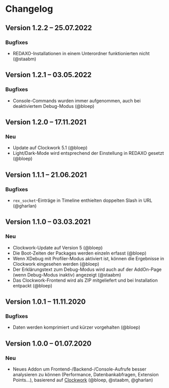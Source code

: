 Changelog
=========

Version 1.2.2 – 25.07.2022
--------------------------

### Bugfixes

* REDAXO-Installationen in einem Unterordner funktionierten nicht (@staabm)


Version 1.2.1 – 03.05.2022
--------------------------

### Bugfixes

* Console-Commands wurden immer aufgenommen, auch bei deaktiviertem Debug-Modus (@bloep)


Version 1.2.0 – 17.11.2021
--------------------------

### Neu

* Update auf Clockwork 5.1 (@bloep)
* Light/Dark-Mode wird entsprechend der Einstellung in REDAXO gesetzt (@bloep)


Version 1.1.1 – 21.06.2021
--------------------------

### Bugfixes

* `rex_socket`-Einträge in Timeline enthielten doppelten Slash in URL (@gharlan)


Version 1.1.0 – 03.03.2021
--------------------------

### Neu

* Clockwork-Update auf Version 5 (@bloep)
* Die Boot-Zeiten der Packages werden einzeln erfasst (@bloep)
* Wenn XDebug mit Profiler-Modus aktiviert ist, können die Ergebnisse in Clockwork eingesehen werden (@bloep)
* Der Erklärungstext zum Debug-Modus wird auch auf der AddOn-Page (wenn Debug-Modus inaktiv) angezeigt (@staabm)
* Das Clockwork-Frontend wird als ZIP mitgeliefert und bei Installation entpackt (@bloep)


Version 1.0.1 – 11.11.2020
--------------------------

### Bugfixes

* Daten werden komprimiert und kürzer vorgehalten (@bloep)


Version 1.0.0 – 01.07.2020
--------------------------

### Neu

* Neues Addon um Frontend-/Backend-/Console-Aufrufe besser analysieren zu können (Performance, Datenbankabfragen, Extension Points...), basierend auf [Clockwork](https://github.com/itsgoingd/clockwork) (@bloep, @staabm, @gharlan)
